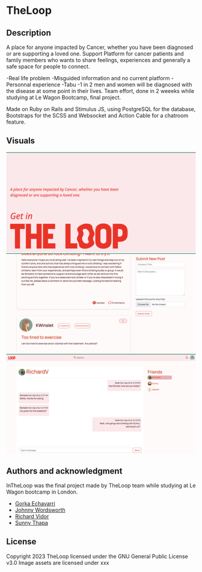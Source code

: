 # TheLoop

## Description

A place for anyone impacted by Cancer, whether you have been diagnosed or are supporting a loved one.
Support Platform for cancer patients and family members who wants to share feelings, experiences and generally a safe space for people to connect.

-Real life problem
-Misguided information and no current platform
-Personnal experience
-Tabu
-1 in 2 men and women will be diagnosed with the disease at some point in their lives.
Team effort, done in 2 weeeks while studying at Le Wagon Bootcamp, final project.



Made on Ruby on Rails and Stimulus JS, using PostgreSQL for the database, Bootstraps for the SCSS and Websocket and Action Cable for a chatroom feature.

## Visuals

<img src="app/assets/images/TheLoopImage1.png" width="600">
<img src="app/assets/images/TheLoopImage3.png" width="600">
<img src="app/assets/images/TheLoopImage2.png" width="600">

## Authors and acknowledgment
 InTheLoop was the final project made by TheLoop team while studying at Le Wagon bootcamp in London.
 
- [Gorka Echavarri](https://github.com/GorkaEchavarri)
- [Johnny Wordsworth](https://github.com/Wordeu)
- [Richard Vidor](https://github.com/rvidor)
- [Sunny Thapa](https://github.com/Sun-tha)
 
## License
Copyright 2023 TheLoop licensed under the GNU General Public License v3.0 Image assets are licensed under xxx
